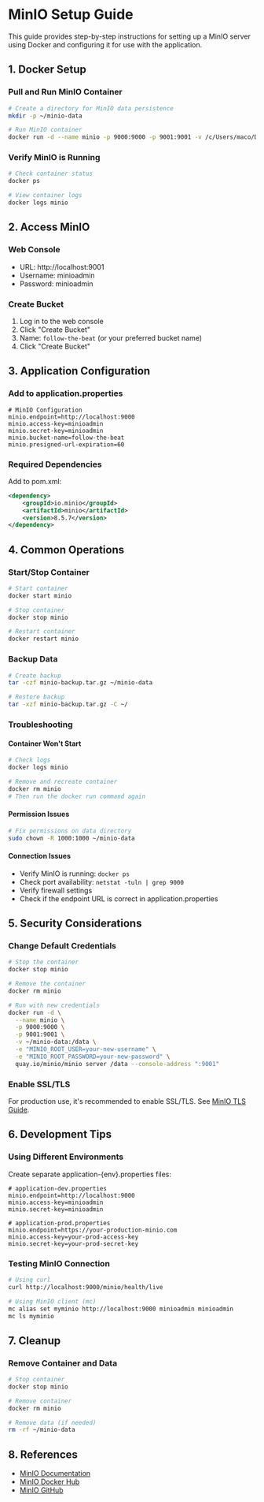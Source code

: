 # MinIO Setup Guide

This guide provides step-by-step instructions for setting up a MinIO server using Docker and configuring it for use with the application.

## 1. Docker Setup

### Pull and Run MinIO Container
```bash
# Create a directory for MinIO data persistence
mkdir -p ~/minio-data

# Run MinIO container
docker run -d --name minio -p 9000:9000 -p 9001:9001 -v /c/Users/maco/Desktop/maco-codes/bachelor-project/ubb-bachelor-project/minio-data:/data -e "MINIO_ROOT_USER=razvan-admin" -e "MINIO_ROOT_PASSWORD=Cj159550285/" quay.io/minio/minio server /data --console-address ":9001"
```

### Verify MinIO is Running
```bash
# Check container status
docker ps

# View container logs
docker logs minio
```

## 2. Access MinIO

### Web Console
- URL: http://localhost:9001
- Username: minioadmin
- Password: minioadmin

### Create Bucket
1. Log in to the web console
2. Click "Create Bucket"
3. Name: `follow-the-beat` (or your preferred bucket name)
4. Click "Create Bucket"

## 3. Application Configuration

### Add to application.properties
```properties
# MinIO Configuration
minio.endpoint=http://localhost:9000
minio.access-key=minioadmin
minio.secret-key=minioadmin
minio.bucket-name=follow-the-beat
minio.presigned-url-expiration=60
```

### Required Dependencies
Add to pom.xml:
```xml
<dependency>
    <groupId>io.minio</groupId>
    <artifactId>minio</artifactId>
    <version>8.5.7</version>
</dependency>
```

## 4. Common Operations

### Start/Stop Container
```bash
# Start container
docker start minio

# Stop container
docker stop minio

# Restart container
docker restart minio
```

### Backup Data
```bash
# Create backup
tar -czf minio-backup.tar.gz ~/minio-data

# Restore backup
tar -xzf minio-backup.tar.gz -C ~/
```

### Troubleshooting

#### Container Won't Start
```bash
# Check logs
docker logs minio

# Remove and recreate container
docker rm minio
# Then run the docker run command again
```

#### Permission Issues
```bash
# Fix permissions on data directory
sudo chown -R 1000:1000 ~/minio-data
```

#### Connection Issues
- Verify MinIO is running: `docker ps`
- Check port availability: `netstat -tuln | grep 9000`
- Verify firewall settings
- Check if the endpoint URL is correct in application.properties

## 5. Security Considerations

### Change Default Credentials
```bash
# Stop the container
docker stop minio

# Remove the container
docker rm minio

# Run with new credentials
docker run -d \
  --name minio \
  -p 9000:9000 \
  -p 9001:9001 \
  -v ~/minio-data:/data \
  -e "MINIO_ROOT_USER=your-new-username" \
  -e "MINIO_ROOT_PASSWORD=your-new-password" \
  quay.io/minio/minio server /data --console-address ":9001"
```

### Enable SSL/TLS
For production use, it's recommended to enable SSL/TLS. See [MinIO TLS Guide](https://docs.min.io/docs/how-to-secure-access-to-minio-server-with-tls.html).

## 6. Development Tips

### Using Different Environments
Create separate application-{env}.properties files:
```properties
# application-dev.properties
minio.endpoint=http://localhost:9000
minio.access-key=minioadmin
minio.secret-key=minioadmin

# application-prod.properties
minio.endpoint=https://your-production-minio.com
minio.access-key=your-prod-access-key
minio.secret-key=your-prod-secret-key
```

### Testing MinIO Connection
```bash
# Using curl
curl http://localhost:9000/minio/health/live

# Using MinIO client (mc)
mc alias set myminio http://localhost:9000 minioadmin minioadmin
mc ls myminio
```

## 7. Cleanup

### Remove Container and Data
```bash
# Stop container
docker stop minio

# Remove container
docker rm minio

# Remove data (if needed)
rm -rf ~/minio-data
```

## 8. References

- [MinIO Documentation](https://docs.min.io/)
- [MinIO Docker Hub](https://hub.docker.com/r/minio/minio)
- [MinIO GitHub](https://github.com/minio/minio) 